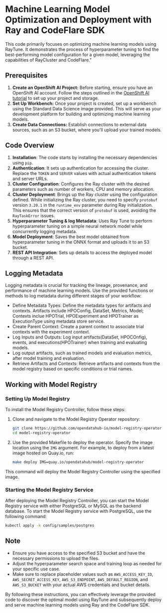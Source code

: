 # Machine Learning Model Optimization and Deployment with Ray and CodeFlare SDK

This code primarily focuses on optimizing machine learning models using RayTune. It demonstrates the process of hyperparameter tuning to find the best-performing model configuration for a given model, leveraging the capabilities of RayCluster and CodeFlare."


## Prerequisites

1. **Create an OpenShift AI Project:** Before starting, ensure you have an OpenShift AI account. Follow the steps outlined in the [OpenShift AI tutorial](https://access.redhat.com/documentation/en-us/red_hat_openshift_ai_cloud_service/1/html/openshift_ai_tutorial_-_fraud_detection_example/setting-up-a-project-and-storage#doc-wrapper) to set up your project and storage.
2. **Set Up Workbench:** Once your project is created, set up a workbench using the Standard Data Science image provided. This will serve as your development platform for building and optimizing machine learning models.
3. **Create Data Connections:** Establish connections to external data sources, such as an S3 bucket, where you'll upload your trained models.


## Code Overview

1. **Installation**: The code starts by installing the necessary dependencies using `pip`.
2. **Authentication**: It sets up authentication for accessing the cluster. Replace the `TOKEN` and `SERVER` values with actual authentication tokens and server URLs.
3. **Cluster Configuration**: Configures the Ray cluster with the desired parameters such as number of workers, CPU and memory allocation.
4. **Cluster Deployment**: Brings up the Ray cluster using the configuration defined. While initializing the Ray cluster, you need to specify `protobuf` version `3.20.1` in the `runtime_env` parameter during Ray initialization. This ensures that the correct version of `protobuf` is used, avoiding the `RayTaskError` issues.
5. **Hyperparameter Tuning & log Metadata**: Uses Ray Tune to perform hyperparameter tuning on a simple neural network model while concurrently logging metadata.
6. **Model Deployment**: Saves the best model obtained from hyperparameter tuning in the ONNX format and uploads it to an S3 bucket.
7. **REST API Integration**: Sets up details to access the deployed model through a REST API.

## Logging Metadata

Logging metadata is crucial for tracking the lineage, provenance, and performance of machine learning models. Use the provided functions or methods to log metadata during different stages of your workflow:

- Define Metadata Types: Define the metadata types for artifacts and contexts. Artifacts include HPOConfig, DataSet, Metrics, Model; Contexts inclue HPOTrial, HPOExperiment and HPOTrainer as ExecutionType using metadata store service.
- Create Parent Context: Create a parent context to associate trial contexts with the experiment context.
- Log Inputs and Outputs: Log input artifacts(DataSet, HPOCOnfig), events, and executions(HPOTrainer) when training and evaluating models.
- Log output artifacts, such as trained models and evaluation metrics, after model training and evaluation.
- Retrieve Artifacts and Contexts: Retrieve artifacts and contexts from the model registry based on specific conditions or trial names.


## Working with Model Registry

### Setting Up Model Registry

To install the Model Registry Controller, follow these steps:

1. Clone and navigate to the Model Registry Operator repository:

    ```bash
    git clone https://github.com/opendatahub-io/model-registry-operator.git
    cd model-registry-operator
    ```
2. Use the provided Makefile to deploy the operator. Specify the image location using the `IMG` argument. For example, to deploy from a latest image hosted on Quay.io, run:

    ```bash
    make deploy IMG=quay.io/opendatahub/model-registry-operator
    ```

This command will deploy the Model Registry Controller using the specified image.

### Starting the Model Registry Service

After deploying the Model Registry Controller, you can start the Model Registry service with either PostgreSQL or MySQL as the backend database.
To start the Model Registry service with PostgreSQL, use the following command:

```bash
kubectl apply -k config/samples/postgres
```

## Note

- Ensure you have access to the specified S3 bucket and have the necessary permissions to upload the files.
- Adjust the hyperparameter search space and training loop as needed for your specific use case.
- Make sure to replace placeholder values such as `AWS_ACCESS_KEY_ID`, `AWS_SECRET_ACCESS_KEY`, `AWS_S3_ENDPOINT`, `AWS_DEFAULT_REGION`, and `AWS_S3_BUCKET` with your actual AWS credentials and bucket details.

By following these instructions, you can effectively leverage the provided code to discover the optimal model using RayTune and subsequently deploy and serve machine learning models using Ray and the CodeFlare SDK.


